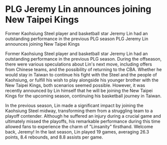 #  PLG Jeremy Lin announces joining New Taipei Kings

Former Kaohsiung Steel player and basketball star Jeremy Lin had an outstanding performance in the previous PLG season 
  PLG Jeremy Lin announces joining New Taipei Kings

Former Kaohsiung Steel player and basketball star Jeremy Lin had an outstanding performance in the previous PLG season. During the offseason, there were various speculations about Lin's next move, including offers from Chinese teams, and the possibility of returning to the CBA. Whether he would stay in Taiwan to continue his fight with the Steel and the people of Kaohsiung, or fulfill his wish to play alongside his younger brother with the New Taipei Kings, both scenarios seemed possible. However, it was recently announced by Lin himself that he will be joining the New Taipei Kings for the upcoming season, continuing his basketball journey in Taiwan.

In the previous season, Lin made a significant impact by joining the Kaohsiung Steel midway, transforming them from a struggling team to a playoff contender. Although he suffered an injury during a crucial game and ultimately missed the playoffs, his remarkable performance during this time allowed fans to experience the charm of "Linsanity" firsthand. Welcome back, Jeremy! In the last season, Lin played 19 games, averaging 26.3 points, 8.4 rebounds, and 8.8 assists per game.